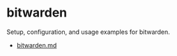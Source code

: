 # bitwarden

Setup, configuration, and usage examples for bitwarden.

- [bitwarden.md](/bitwarden/bitwarden.md)
